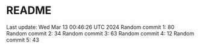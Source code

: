 # README

Last update: Wed Mar 13 00:46:26 UTC 2024
Random commit 1: 80
Random commit 2: 34
Random commit 3: 63
Random commit 4: 12
Random commit 5: 43
